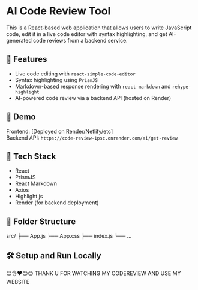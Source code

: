 # AI Code Review Tool

This is a React-based web application that allows users to write JavaScript code, edit it in a live code editor with syntax highlighting, and get AI-generated code reviews from a backend service.

## 🔧 Features

- Live code editing with `react-simple-code-editor`
- Syntax highlighting using `PrismJS`
- Markdown-based response rendering with `react-markdown` and `rehype-highlight`
- AI-powered code review via a backend API (hosted on Render)

## 🚀 Demo

Frontend: [Deployed on Render/Netlify/etc]  
Backend API: `https://code-review-1psc.onrender.com/ai/get-review`

## 🧪 Tech Stack

- React
- PrismJS
- React Markdown
- Axios
- Highlight.js
- Render (for backend deployment)

## 📁 Folder Structure
src/
├── App.js
├── App.css
├── index.js
└── ...

## 🛠️ Setup and Run Locally
😊👌❤️😊😍 THANK U FOR WATCHING MY CODEREVIEW AND USE MY WEBSITE
